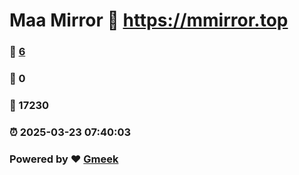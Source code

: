 # Maa Mirror :link: https://mmirror.top 
### :page_facing_up: [6](https://mmirror.top/tag.html) 
### :speech_balloon: 0 
### :hibiscus: 17230 
### :alarm_clock: 2025-03-23 07:40:03 
### Powered by :heart: [Gmeek](https://github.com/Meekdai/Gmeek)

